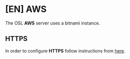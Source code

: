 # [EN] AWS

The OSL **AWS** server uses a bitnami instance. 

## HTTPS

In order to configure **HTTPS** follow instructions from 
[here](https://docs.bitnami.com/aws/how-to/generate-install-lets-encrypt-ssl/).
